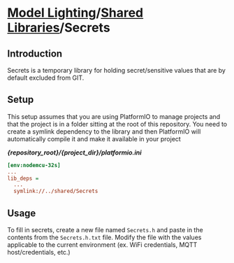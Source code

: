 # [Model Lighting](../../README.md)/[Shared Libraries](../README.md)/Secrets

## Introduction
Secrets is a temporary library for holding secret/sensitive values that are by default excluded from GIT.

## Setup
This setup assumes that you are using PlatformIO to manage projects and that the project is in a folder sitting at the root of this repository. You need to create a symlink dependency to the library and then PlatformIO will automatically compile it and make it available in your project

_**{repository_root}/{project_dir}/platformio.ini**_
```ini
[env:nodemcu-32s]
...
lib_deps =
  ...
  symlink://../shared/Secrets
```

## Usage

To fill in secrets, create a new file named `Secrets.h` and paste in the contents from the `Secrets.h.txt` file. Modify the file with the values applicable to the current environment (ex. WiFi credentials, MQTT host/credentials, etc.)